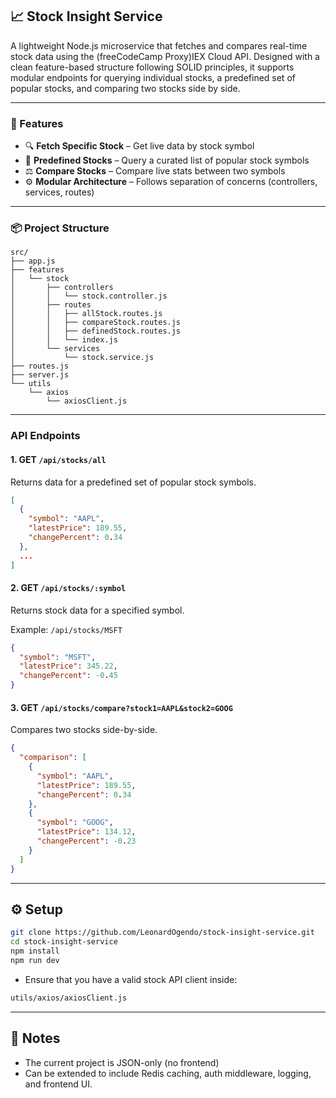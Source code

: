 ## 📈 Stock Insight Service

A lightweight Node.js microservice that fetches and compares real-time stock data using the (freeCodeCamp Proxy)IEX Cloud API. Designed with a clean feature-based structure following SOLID principles, it supports modular endpoints for querying individual stocks, a predefined set of popular stocks, and comparing two stocks side by side.

---

### 🚀 Features

- 🔍 **Fetch Specific Stock** – Get live data by stock symbol  
- 🧾 **Predefined Stocks** – Query a curated list of popular stock symbols  
- ⚖️ **Compare Stocks** – Compare live stats between two symbols  
- ⚙️ **Modular Architecture** – Follows separation of concerns (controllers, services, routes)

---

### 📦 Project Structure

```
src/
├── app.js
├── features
│   └── stock
│       ├── controllers
│       │   └── stock.controller.js
│       ├── routes
│       │   ├── allStock.routes.js
│       │   ├── compareStock.routes.js
│       │   ├── definedStock.routes.js
│       │   └── index.js
│       └── services
│           └── stock.service.js
├── routes.js
├── server.js
└── utils
    └── axios
        └── axiosClient.js
```

---


### API Endpoints

#### 1. **GET `/api/stocks/all`**

Returns data for a predefined set of popular stock symbols.

```json
[
  {
    "symbol": "AAPL",
    "latestPrice": 189.55,
    "changePercent": 0.34
  },
  ...
]
```

#### 2. **GET `/api/stocks/:symbol`**

Returns stock data for a specified symbol.

Example: `/api/stocks/MSFT`

```json
{
  "symbol": "MSFT",
  "latestPrice": 345.22,
  "changePercent": -0.45
}
```

#### 3. **GET `/api/stocks/compare?stock1=AAPL&stock2=GOOG`**

Compares two stocks side-by-side.

```json
{
  "comparison": [
    {
      "symbol": "AAPL",
      "latestPrice": 189.55,
      "changePercent": 0.34
    },
    {
      "symbol": "GOOG",
      "latestPrice": 134.12,
      "changePercent": -0.23
    }
  ]
}
```


---


## ⚙️ Setup

```bash
git clone https://github.com/LeonardOgendo/stock-insight-service.git
cd stock-insight-service
npm install
npm run dev
```

- Ensure that you have a valid stock API client inside:

```bash
utils/axios/axiosClient.js
```

---

## 📌 Notes

- The current project is JSON-only (no frontend)
- Can be extended to include Redis caching, auth middleware, logging, and frontend UI.

 
